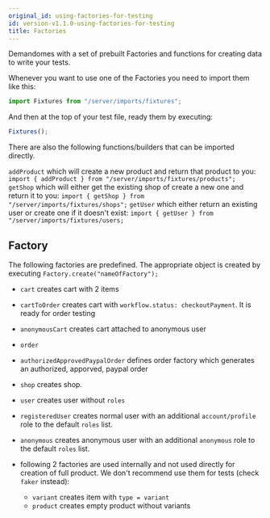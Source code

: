 ```yaml
---
original_id: using-factories-for-testing
id: version-v1.1.0-using-factories-for-testing
title: Factories
---
```

    
Demandomes with a set of prebuilt Factories and functions for creating data to write your tests.

Whenever you want to use one of the Factories you need to import them like this:

```js
import Fixtures from "/server/imports/fixtures";
```

And then at the top of your test file, ready them by executing:

```js
Fixtures();
```

There are also the following functions/builders that can be imported directly.

`addProduct` which will create a new product and return that product to you: `import { addProduct } from "/server/imports/fixtures/products";`
`getShop` which will either get the existing shop of create a new one and return it to you: `import { getShop } from "/server/imports/fixtures/shops";`
`getUser` which either return an existing user or create one if it doesn't exist: `import { getUser } from "/server/imports/fixtures/users;`

## Factory

The following factories are predefined. The appropriate object is created by executing `Factory.create("nameOfFactory");`

- `cart` creates cart with 2 items

- `cartToOrder` creates cart with `workflow.status: checkoutPayment`. It is ready for order testing

- `anonymousCart` creates cart attached to anonymous user

- `order`

- `authorizedApprovedPaypalOrder` defines order factory which generates an authorized, apporved, paypal order

- `shop` creates shop.

- `user` creates user without `roles`

- `registeredUser` creates normal user with an additional `account/profile` role to the default `roles` list.

- `anonymous` creates anonymous user with an additional `anonymous` role to the default `roles` list.

- following 2 factories are used internally and not used directly for creation of full product. We don't recommend use them for tests (check `faker` instead):

  - `variant` creates item with `type = variant`
  - `product` creates empty product without variants
